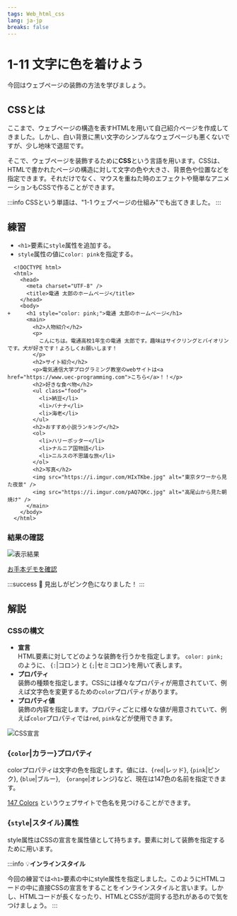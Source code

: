 ```yaml
---
tags: Web_html_css
lang: ja-jp
breaks: false
---
```


# 1-11 文字に色を着けよう

<!-- 目標 -->
今回はウェブページの装飾の方法を学びましょう。

## CSSとは
ここまで、ウェブページの構造を表すHTMLを用いて自己紹介ページを作成してきました。しかし、白い背景に黒い文字のシンプルなウェブページも悪くないですが、少し地味で退屈です。

そこで、ウェブページを装飾するために**CSS**という言語を用います。CSSは、HTMLで書かれたページの構造に対して文字の色や大きさ、背景色や位置などを指定できます。それだけでなく、マウスを重ねた時のエフェクトや簡単なアニメーションもCSSで作ることができます。

:::info
CSSという単語は、"1-1 ウェブページの仕組み"でも出てきました。
:::

## 練習

<!-- 指示 -->
- `<h1>`要素に`style`属性を追加する。
- `style`属性の値に`color: pink`を指定する。

```diff=1
  <!DOCTYPE html>
  <html>
    <head>
      <meta charset="UTF-8" />
      <title>電通 太郎のホームページ</title>
    </head>
    <body>
+     <h1 style="color: pink;">電通 太郎のホームページ</h1>
      <main>
        <h2>人物紹介</h2>
        <p>
          こんにちは。電通高校1年生の電通 太郎です。趣味はサイクリングとバイオリンです。犬が好きです！よろしくお願いします！
        </p>
        <h2>サイト紹介</h2>
        <p>電気通信大学プログラミング教室のwebサイトは<a href="https://www.uec-programming.com">こちら</a>！！</p>
        <h2>好きな食べ物</h2>
        <ul class="food">
          <li>納豆</li>
          <li>バナナ</li>
          <li>海老</li>
        </ul>
        <h2>おすすめ小説ランキング</h2>
        <ol>
          <li>ハリーポッター</li>
          <li>ナルニア国物語</li>
          <li>ニルスの不思議な旅</li>
        </ol>
        <h2>写真</h2>
        <img src="https://i.imgur.com/HIxTKbe.jpg" alt="東京タワーから見た夜景" />
        <img src="https://i.imgur.com/pAQ7QKc.jpg" alt="高尾山から見た朝焼け" />
      </main>
    </body>
  </html>

```

### 結果の確認

<!-- 結果画像 -->
![表示結果](https://uec-programming.github.io/basic_training/web-sample/img/demo1-11.png)

<!-- お手本リンク -->
[お手本デモを確認](https://uec-programming.github.io/basic_training/web-sample/demo1-11.html "デモ")

<!-- お祝い -->
:::success
:tada: 見出しがピンク色になりました！
:::

## 解説

### CSSの構文

- **宣言**  
  HTML要素に対してどのような装飾を行うかを指定します。 `color: pink;` のように、 {`:`|コロン} と {`;`|セミコロン}を用いて表します。
- **プロパティ**  
  装飾の種類を指定します。CSSには様々なプロパティが用意されていて、例えば文字色を変更するための`color`プロパティがあります。
- **プロパティ値**  
  装飾の内容を指定します。プロパティごとに様々な値が用意されていて、例えば`color`プロパティでは`red`, `pink`などが使用できます。
  

<!-- CSSの基本 参考: https://developer.mozilla.org/ja/docs/Learn/Getting_started_with_the_web/CSS_basics -->
![CSS宣言](https://uec-programming.github.io/basic_training/web-sample/img/css-prop.png)

### {`color`|カラー}プロパティ

colorプロパティは文字の色を指定します。値には、{`red`|レッド}, {`pink`|ピンク}, {`blue`|ブルー},　{`orange`|オレンジ}など、現在は147色の名前を指定できます。

[147 Colors](http://www.colors.commutercreative.com/grid/) というウェブサイトで色名を見つけることができます。
<!--
値は、色名で指定できることのみ紹介、16進数表現など詳細は次回
Color
参考: https://developer.mozilla.org/ja/docs/Web/CSS/color_value
-->

### {`style`|スタイル}属性
style属性はCSSの宣言を属性値として持ちます。要素に対して装飾を指定するために用います。

:::info
:bulb:**インラインスタイル**

今回の練習では`<h1>`要素の中にstyle属性を指定しました。このようにHTMLコードの中に直接CSSの宣言をすることをインラインスタイルと言います。しかし、HTMLコードが長くなったり、HTMLとCSSが混同する恐れがあるので気をつけましょう。
:::
<!--
インラインスタイル
https://developer.mozilla.org/ja/docs/Learn/CSS/First_steps/How_CSS_is_structured#Inline_styles
-->


